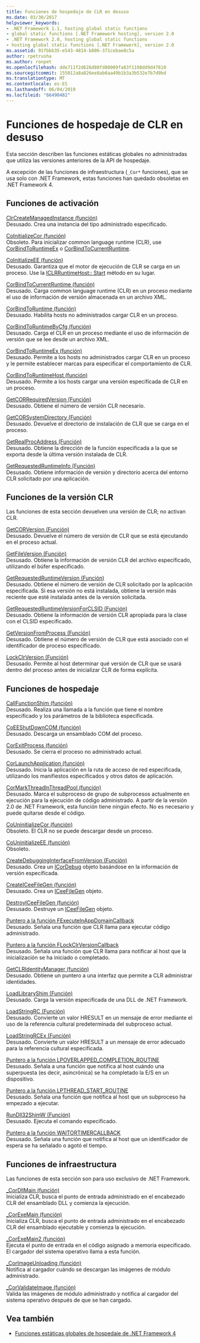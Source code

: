 ```yaml
---
title: Funciones de hospedaje de CLR en desuso
ms.date: 03/30/2017
helpviewer_keywords:
- .NET Framework 1.1, hosting global static functions
- global static functions [.NET Framework hosting], version 2.0
- .NET Framework 2.0, hosting global static functions
- hosting global static functions [.NET Framework], version 2.0
ms.assetid: 91fbbb35-e543-4814-b806-371cebae8c5a
author: rpetrusha
ms.author: ronpet
ms.openlocfilehash: dde711f2d626d88fd80009fa83f1198dd9d47810
ms.sourcegitcommit: 155012a8a826ee8ab6aa49b1b3a3b532e7b7d9bd
ms.translationtype: MT
ms.contentlocale: es-ES
ms.lasthandoff: 06/04/2019
ms.locfileid: "66490482"
---
```

# <a name="deprecated-clr-hosting-functions"></a>Funciones de hospedaje de CLR en desuso
Esta sección describen las funciones estáticas globales no administradas que utiliza las versiones anteriores de la API de hospedaje.  
  
 A excepción de las funciones de infraestructura (`_Cor*` funciones), que se usa solo con .NET Framework, estas funciones han quedado obsoletas en .NET Framework 4.  
  
## <a name="activation-functions"></a>Funciones de activación  
 [ClrCreateManagedInstance (función)](../../../../docs/framework/unmanaged-api/hosting/clrcreatemanagedinstance-function.md)  
 Desusado. Crea una instancia del tipo administrado especificado.  
  
 [CoInitializeCor (función)](../../../../docs/framework/unmanaged-api/hosting/coinitializecor-function.md)  
 Obsoleto. Para inicializar common language runtime (CLR), use [CorBindToRuntimeEx](../../../../docs/framework/unmanaged-api/hosting/corbindtoruntimeex-function.md) o [CorBindToCurrentRuntime](../../../../docs/framework/unmanaged-api/hosting/corbindtocurrentruntime-function.md).  
  
 [CoInitializeEE (función)](../../../../docs/framework/unmanaged-api/hosting/coinitializeee-function.md)  
 Desusado. Garantiza que el motor de ejecución de CLR se carga en un proceso. Use la [ICLRRuntimeHost:: Start](../../../../docs/framework/unmanaged-api/hosting/iclrruntimehost-start-method.md) método en su lugar.  
  
 [CorBindToCurrentRuntime (función)](../../../../docs/framework/unmanaged-api/hosting/corbindtocurrentruntime-function.md)  
 Desusado. Carga common language runtime (CLR) en un proceso mediante el uso de información de versión almacenada en un archivo XML.  
  
 [CorBindToRuntime (función)](../../../../docs/framework/unmanaged-api/hosting/corbindtoruntime-function.md)  
 Desusado. Habilita hosts no administrados cargar CLR en un proceso.  
  
 [CorBindToRuntimeByCfg (función)](../../../../docs/framework/unmanaged-api/hosting/corbindtoruntimebycfg-function.md)  
 Desusado. Carga el CLR en un proceso mediante el uso de información de versión que se lee desde un archivo XML.  
  
 [CorBindToRuntimeEx (función)](../../../../docs/framework/unmanaged-api/hosting/corbindtoruntimeex-function.md)  
 Desusado. Permite a los hosts no administrados cargar CLR en un proceso y le permite establecer marcas para especificar el comportamiento de CLR.  
  
 [CorBindToRuntimeHost (función)](../../../../docs/framework/unmanaged-api/hosting/corbindtoruntimehost-function.md)  
 Desusado. Permite a los hosts cargar una versión especificada de CLR en un proceso.  
  
 [GetCORRequiredVersion (Función)](../../../../docs/framework/unmanaged-api/hosting/getcorrequiredversion-function.md)  
 Desusado. Obtiene el número de versión CLR necesario.  
  
 [GetCORSystemDirectory (Función)](../../../../docs/framework/unmanaged-api/hosting/getcorsystemdirectory-function.md)  
 Desusado. Devuelve el directorio de instalación de CLR que se carga en el proceso.  
  
 [GetRealProcAddress (Función)](../../../../docs/framework/unmanaged-api/hosting/getrealprocaddress-function.md)  
 Desusado. Obtiene la dirección de la función especificada a la que se exporta desde la última versión instalada de CLR.  
  
 [GetRequestedRuntimeInfo (Función)](../../../../docs/framework/unmanaged-api/hosting/getrequestedruntimeinfo-function.md)  
 Desusado. Obtiene información de versión y directorio acerca del entorno CLR solicitado por una aplicación.  
  
## <a name="clr-version-functions"></a>Funciones de la versión CLR  
 Las funciones de esta sección devuelven una versión de CLR; no activan CLR.  
  
 [GetCORVersion (Función)](../../../../docs/framework/unmanaged-api/hosting/getcorversion-function.md)  
 Desusado. Devuelve el número de versión de CLR que se está ejecutando en el proceso actual.  
  
 [GetFileVersion (Función)](../../../../docs/framework/unmanaged-api/hosting/getfileversion-function.md)  
 Desusado. Obtiene la información de versión CLR del archivo especificado, utilizando el búfer especificado.  
  
 [GetRequestedRuntimeVersion (Función)](../../../../docs/framework/unmanaged-api/hosting/getrequestedruntimeversion-function.md)  
 Desusado. Obtiene el número de versión de CLR solicitado por la aplicación especificada. Si esa versión no está instalada, obtiene la versión más reciente que esté instalada antes de la versión solicitada.  
  
 [GetRequestedRuntimeVersionForCLSID (Función)](../../../../docs/framework/unmanaged-api/hosting/getrequestedruntimeversionforclsid-function.md)  
 Desusado. Obtiene la información de versión CLR apropiada para la clase con el CLSID especificado.  
  
 [GetVersionFromProcess (Función)](../../../../docs/framework/unmanaged-api/hosting/getversionfromprocess-function.md)  
 Desusado. Obtiene el número de versión de CLR que está asociado con el identificador de proceso especificado.  
  
 [LockClrVersion (Función)](../../../../docs/framework/unmanaged-api/hosting/lockclrversion-function.md)  
 Desusado. Permite al host determinar qué versión de CLR que se usará dentro del proceso antes de inicializar CLR de forma explícita.  
  
## <a name="hosting-functions"></a>Funciones de hospedaje  
 [CallFunctionShim (función)](../../../../docs/framework/unmanaged-api/hosting/callfunctionshim-function.md)  
 Desusado. Realiza una llamada a la función que tiene el nombre especificado y los parámetros de la biblioteca especificada.  
  
 [CoEEShutDownCOM (función)](../../../../docs/framework/unmanaged-api/hosting/coeeshutdowncom-function.md)  
 Desusado. Descarga un ensamblado COM del proceso.  
  
 [CorExitProcess (función)](../../../../docs/framework/unmanaged-api/hosting/corexitprocess-function.md)  
 Desusado. Se cierra el proceso no administrado actual.  
  
 [CorLaunchApplication (función)](../../../../docs/framework/unmanaged-api/hosting/corlaunchapplication-function.md)  
 Desusado. Inicia la aplicación en la ruta de acceso de red especificada, utilizando los manifiestos especificados y otros datos de aplicación.  
  
 [CorMarkThreadInThreadPool (función)](../../../../docs/framework/unmanaged-api/hosting/cormarkthreadinthreadpool-function.md)  
 Desusado. Marca el subproceso de grupo de subprocesos actualmente en ejecución para la ejecución de código administrado. A partir de la versión 2.0 de .NET Framework, esta función tiene ningún efecto. No es necesario y puede quitarse desde el código.  
  
 [CoUninitializeCor (función)](../../../../docs/framework/unmanaged-api/hosting/couninitializecor-function.md)  
 Obsoleto. El CLR no se puede descargar desde un proceso.  
  
 [CoUninitializeEE (función)](../../../../docs/framework/unmanaged-api/hosting/couninitializeee-function.md)  
 Obsoleto.  
  
 [CreateDebuggingInterfaceFromVersion (Función)](../../../../docs/framework/unmanaged-api/hosting/createdebugginginterfacefromversion-function.md)  
 Desusado. Crea un [ICorDebug](../../../../docs/framework/unmanaged-api/debugging/icordebug-interface.md) objeto basándose en la información de versión especificada.  
  
 [CreateICeeFileGen (función)](../../../../docs/framework/unmanaged-api/hosting/createiceefilegen-function.md)  
 Desusado. Crea un [ICeeFileGen](../../../../docs/framework/unmanaged-api/hosting/iceefilegen-class.md) objeto.  
  
 [DestroyICeeFileGen (función)](../../../../docs/framework/unmanaged-api/hosting/destroyiceefilegen-function.md)  
 Desusado. Destruye un [ICeeFileGen](../../../../docs/framework/unmanaged-api/hosting/iceefilegen-class.md) objeto.  
  
 [Puntero a la función FExecuteInAppDomainCallback](../../../../docs/framework/unmanaged-api/hosting/fexecuteinappdomaincallback-function-pointer.md)  
 Desusado. Señala una función que CLR llama para ejecutar código administrado.  
  
 [Puntero a la función FLockClrVersionCallback](../../../../docs/framework/unmanaged-api/hosting/flockclrversioncallback-function-pointer.md)  
 Desusado. Señala una función que CLR llama para notificar al host que la inicialización se ha iniciado o completado.  
  
 [GetCLRIdentityManager (función)](../../../../docs/framework/unmanaged-api/hosting/getclridentitymanager-function.md)  
 Desusado. Obtiene un puntero a una interfaz que permite a CLR administrar identidades.  
  
 [LoadLibraryShim (Función)](../../../../docs/framework/unmanaged-api/hosting/loadlibraryshim-function.md)  
 Desusado. Carga la versión especificada de una DLL de .NET Framework.  
  
 [LoadStringRC (Función)](../../../../docs/framework/unmanaged-api/hosting/loadstringrc-function.md)  
 Desusado. Convierte un valor HRESULT en un mensaje de error mediante el uso de la referencia cultural predeterminada del subproceso actual.  
  
 [LoadStringRCEx (Función)](../../../../docs/framework/unmanaged-api/hosting/loadstringrcex-function.md)  
 Desusado. Convierte un valor HRESULT a un mensaje de error adecuado para la referencia cultural especificada.  
  
 [Puntero a la función LPOVERLAPPED_COMPLETION_ROUTINE](../../../../docs/framework/unmanaged-api/hosting/lpoverlapped-completion-routine-function-pointer.md)  
 Desusado. Señala a una función que notifica al host cuándo una superpuesta (es decir, asincrónica) se ha completado la E/S en un dispositivo.  
  
 [Puntero a la función LPTHREAD_START_ROUTINE](../../../../docs/framework/unmanaged-api/hosting/lpthread-start-routine-function-pointer.md)  
 Desusado. Señala una función que notifica al host que un subproceso ha empezado a ejecutar.  
  
 [RunDll32ShimW (Función)](../../../../docs/framework/unmanaged-api/hosting/rundll32shimw-function.md)  
 Desusado. Ejecuta el comando especificado.  
  
 [Puntero a la función WAITORTIMERCALLBACK](../../../../docs/framework/unmanaged-api/hosting/waitortimercallback-function-pointer.md)  
 Desusado. Señala una función que notifica al host que un identificador de espera se ha señalado o agotó el tiempo.  
  
## <a name="infrastructure-functions"></a>Funciones de infraestructura  
 Las funciones de esta sección son para uso exclusivo de .NET Framework.  
  
 [_CorDllMain (función)](../../../../docs/framework/unmanaged-api/hosting/cordllmain-function.md)  
 Inicializa CLR, busca el punto de entrada administrado en el encabezado CLR del ensamblado DLL y comienza la ejecución.  
  
 [_CorExeMain (función)](../../../../docs/framework/unmanaged-api/hosting/corexemain-function.md)  
 Inicializa CLR, busca el punto de entrada administrado en el encabezado CLR del ensamblado ejecutable y comienza la ejecución.  
  
 [_CorExeMain2 (función)](../../../../docs/framework/unmanaged-api/hosting/corexemain2-function.md)  
 Ejecuta el punto de entrada en el código asignado a memoria especificado. El cargador del sistema operativo llama a esta función.  
  
 [_CorImageUnloading (función)](../../../../docs/framework/unmanaged-api/hosting/corimageunloading-function.md)  
 Notifica al cargador cuándo se descargan las imágenes de módulo administrado.  
  
 [_CorValidateImage (función)](../../../../docs/framework/unmanaged-api/hosting/corvalidateimage-function.md)  
 Valida las imágenes de módulo administrado y notifica al cargador del sistema operativo después de que se han cargado.  
  
## <a name="see-also"></a>Vea también

- [Funciones estáticas globales de hospedaje de .NET Framework 4](../../../../docs/framework/unmanaged-api/hosting/net-framework-4-hosting-global-static-functions.md)
